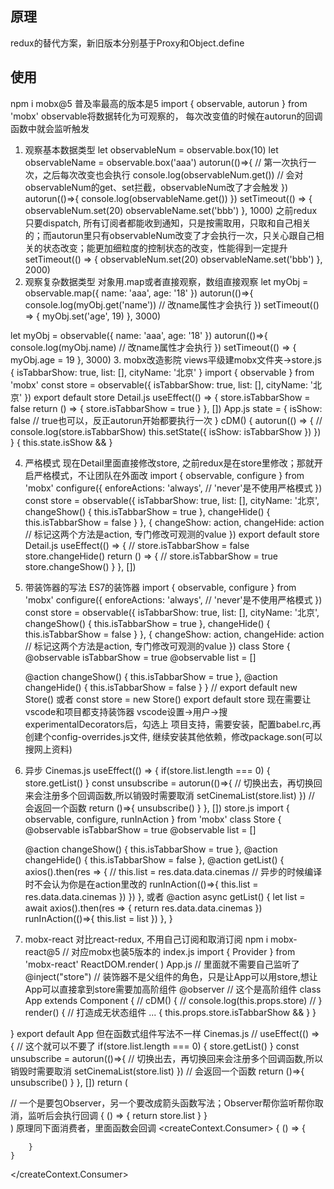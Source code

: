 <!--
 * @Author: yuzihan yuzihanyuzihan@163.com
 * @Date: 2022-06-02 15:31:22
 * @LastEditors: yuzihan yuzihanyuzihan@163.com
 * @LastEditTime: 2022-06-02 22:25:26
 * @FilePath: /fe_interview/react/mobx.md
 * @Description: 这是默认设置,请设置`customMade`, 打开koroFileHeader查看配置 进行设置: https://github.com/OBKoro1/koro1FileHeader/wiki/%E9%85%8D%E7%BD%AE
-->
## 原理
redux的替代方案，新旧版本分别基于Proxy和Object.define
## 使用
npm i mobx@5 普及率最高的版本是5
import { observable, autorun } from 'mobx'
observable将数据转化为可观察的， 每次改变值的时候在autorun的回调函数中就会监听触发
1. 观察基本数据类型
let observableNum = observable.box(10)
let observableName = observable.box('aaa')
autorun(()=>{ // 第一次执行一次，之后每次改变也会执行
    console.log(observableNum.get()) // 会对observableNum的get、set拦截，observableNum改了才会触发
})
autorun(()=>{ 
    console.log(observableName.get()) 
})
setTimeout(() => {
    observableNum.set(20)
    observableName.set('bbb')
}, 1000)
之前redux只要dispatch, 所有订阅者都能收到通知，只是按需取用，只取和自己相关的；而autorun里只有observableNum改变了才会执行一次，只关心跟自己相关的状态改变；能更加细粒度的控制状态的改变，性能得到一定提升
setTimeout(() => {
    observableNum.set(20)
    observableName.set('bbb')
}, 2000)
2. 观察复杂数据类型
对象用.map或者直接观察，数组直接观察
let myObj = observable.map({
    name: 'aaa',
    age: '18'
})
autorun(()=>{ 
    console.log(myObj.get('name')) // 改name属性才会执行
})
setTimeout(() => {
    myObj.set('age', 19)
}, 3000)

let myObj = observable({
    name: 'aaa',
    age: '18'
})
autorun(()=>{ 
    console.log(myObj.name) // 改name属性才会执行
})
setTimeout(() => {
    myObj.age = 19
}, 3000)
3. mobx改造影院
views平级建mobx文件夹->store.js
{
    isTabbarShow: true,
    list: [],
    cityName: '北京'
}
import { observable } from 'mobx'
const store = observable({
    isTabbarShow: true,
    list: [],
    cityName: '北京'
})
export default store
Detail.js
useEffect(() => {
    store.isTabbarShow = false
    return () => {
        store.isTabbarShow = true
    }
}, [])
App.js
state = {
    isShow: false // true也可以，反正autorun开始都要执行一次
}
cDM() {
    autorun(() => {
        // console.log(store.isTabbarShow)
        this.setState({
            isShow: isTabbarShow
        })
    })
}
<MRouter>
    { this.state.isShow && <Tabbar></Tabbar> }
</MRouter>

4. 严格模式
现在Detail里面直接修改store, 之前redux是在store里修改；那就开启严格模式，不让团队在外面改
import { observable, configure } from 'mobx'
configure({
    enforeActions: 'always', // 'never'是不使用严格模式
})
const store = observable({
    isTabbarShow: true,
    list: [],
    cityName: '北京',
    changeShow() {
        this.isTabbarShow = true
    },
    changeHide() {
        this.isTabbarShow = false
    }
}, {
    changeShow: action,
    changeHide: action // 标记这两个方法是action, 专门修改可观测的value
})
export default store
Detail.js
useEffect(() => {
    // store.isTabbarShow = false
    store.changeHide()
    return () => {
        // store.isTabbarShow = true
        store.changeShow()
    }
}, [])

5. 带装饰器的写法
ES7的装饰器
import { observable, configure } from 'mobx'
configure({
    enforeActions: 'always', // 'never'是不使用严格模式
})
const store = observable({
    isTabbarShow: true,
    list: [],
    cityName: '北京',
    changeShow() {
        this.isTabbarShow = true
    },
    changeHide() {
        this.isTabbarShow = false
    }
}, {
    changeShow: action,
    changeHide: action // 标记这两个方法是action, 专门修改可观测的value
})
class Store {
    @observable isTabbarShow = true
    @observable list = []

    @action changeShow() {
        this.isTabbarShow = true
    },
    @action changeHide() {
        this.isTabbarShow = false
    }
}
// export default new Store() 或者
const store = new Store()
export default store
现在需要让vscode和项目都支持装饰器
vscode设置->用户->搜experimentalDecorators后，勾选上
项目支持，需要安装，配置babel.rc,再创建个config-overrides.js文件, 继续安装其他依赖，修改package.son(可以搜网上资料)
6. 异步
Cinemas.js
useEffect(() => {
    if(store.list.length === 0) {
        store.getList()
    }
    const unsubscribe = autorun(()=>{ // 切换出去，再切换回来会注册多个回调函数,所以销毁时需要取消
        setCinemaList(store.list)
    }) // 会返回一个函数
    return ()=>{
        unsubscribe()
    }
}, [])
store.js
import { observable, configure, runInAction } from 'mobx'
class Store {
    @observable isTabbarShow = true
    @observable list = []

    @action changeShow() {
        this.isTabbarShow = true
    },
    @action changeHide() {
        this.isTabbarShow = false
    },
    @action getList() {
        axios().then(res => {
            // this.list = res.data.data.cinemas // 异步的时候编译时不会认为你是在action里改的
            runInAction(()=>{
                this.list = res.data.data.cinemas
            })
        })
    },
    或者
    @action async getList() {
        let list = await axios().then(res => {
            return res.data.data.cinemas 
        })
        runInAction(()=>{
            this.list = list
        })
    },
}
7. mobx-react
对比react-redux, 不用自己订阅和取消订阅
npm i mobx-react@5 // 对应mobx也装5版本的
index.js
import { Provider } from 'mobx-react'
ReactDOM.render(
    <Provider store={store}>
        <App/>
    </Provider>
)
App.js // 里面就不需要自己监听了
@inject("store") // 装饰器不是父组件的角色，只是让App可以用store,想让App可以直接拿到store需要加高阶组件
@observer // 这个是高阶组件
class App extends Component {
    // cDM() {
    //    console.log(this.props.store)
    // }
    render() { // 打造成无状态组件
        ...
        { this.props.store.isTabbarShow && <Tabbar></Tabbar> }
    }

}
export default App
但在函数式组件写法不一样
Cinemas.js
// useEffect(() => { // 这个就可以不要了
    if(store.list.length === 0) {
        store.getList()
    }
    const unsubscribe = autorun(()=>{ // 切换出去，再切换回来会注册多个回调函数,所以销毁时需要取消
        setCinemaList(store.list)
    }) // 会返回一个函数
    return ()=>{
        unsubscribe()
    }
}, [])
return (
    <div>
        <Observer> // 一个是要包Observer，另一个要改成箭头函数写法；Observer帮你监听帮你取消，监听后会执行回调
            {
                () => {
                    return store.list
                }
            }
        </Observer>
    </div>
)
原理同下面消费者，里面函数会回调
<createContext.Consumer>
    {
        () => {

        }
    }
</createContext.Consumer>
